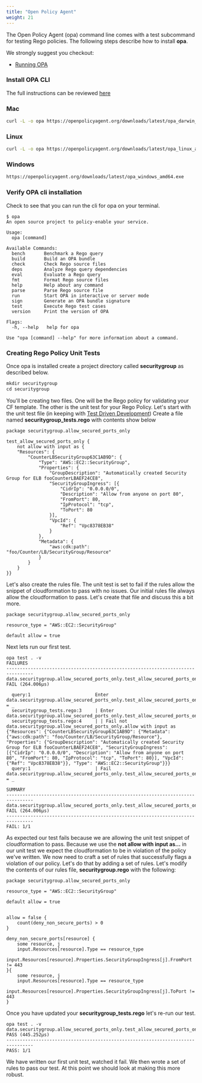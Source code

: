 ```yaml
---
title: "Open Policy Agent"
weight: 21
---
```


The Open Policy Agent (opa) command line comes with a test subcommand for testing Rego policies. The following steps describe how to install **opa**. </br>

We strongly suggest you checkout: 
* [Running OPA](https://www.openpolicyagent.org/docs/latest/#running-opa)


### Install OPA CLI

The full instructions can be reviewed [here](https://www.openpolicyagent.org/docs/latest/#running-opa)

### Mac
```bash
curl -L -o opa https://openpolicyagent.org/downloads/latest/opa_darwin_amd64
```

### Linux
```bash
curl -L -o opa https://openpolicyagent.org/downloads/latest/opa_linux_amd64
```

### Windows
```bash
https://openpolicyagent.org/downloads/latest/opa_windows_amd64.exe
```

### Verify OPA cli installation
Check to see that you can run the cli for opa on your terminal.

```
$ opa
An open source project to policy-enable your service.

Usage:
  opa [command]

Available Commands:
  bench       Benchmark a Rego query
  build       Build an OPA bundle
  check       Check Rego source files
  deps        Analyze Rego query dependencies
  eval        Evaluate a Rego query
  fmt         Format Rego source files
  help        Help about any command
  parse       Parse Rego source file
  run         Start OPA in interactive or server mode
  sign        Generate an OPA bundle signature
  test        Execute Rego test cases
  version     Print the version of OPA

Flags:
  -h, --help   help for opa

Use "opa [command] --help" for more information about a command.
```


### Creating Rego Policy Unit Tests

Once opa is installed create a project directory called **securitygroup** as described below.

```markdown
mkdir securitygroup
cd securitygroup
```

You'll be creating two files. One will be the Rego policy for validating your CF template. The other is the unit test for your Rego Policy. Let's start with the unit test file (in keeping with [Test Driven Development](https://en.wikipedia.org/wiki/Test-driven_development)) Create a file named **securitygroup_tests.rego** with contents show below

```
package securitygroup.allow_secured_ports_only

test_allow_secured_ports_only {
    not allow with input as {
    "Resources": {
        "CounterLBSecurityGroup63C1AB9D": {
            "Type": "AWS::EC2::SecurityGroup",
            "Properties": {
                "GroupDescription": "Automatically created Security Group for ELB fooCounterLBAEF24CE8",
                "SecurityGroupIngress": [{
                    "CidrIp": "0.0.0.0/0",
                    "Description": "Allow from anyone on port 80",
                    "FromPort": 80,
                    "IpProtocol": "tcp",
                    "ToPort": 80
                }],
                "VpcId": {
                    "Ref": "Vpc8378EB38"
                }
            },
            "Metadata": {
                "aws:cdk:path": "foo/Counter/LB/SecurityGroup/Resource"
            }
        }
    }
}}
```

Let's also create the rules file. The unit test is set to fail if the rules allow the snippet of cloudformation to pass with no issues. Our initial rules file always allow the cloudformation to pass. Let's create that file and discuss this a bit more.

```
package securitygroup.allow_secured_ports_only

resource_type = "AWS::EC2::SecurityGroup"

default allow = true

```

Next lets run our first test.

```
opa test . -v
FAILURES
--------------------------------------------------------------------------------
data.securitygroup.allow_secured_ports_only.test_allow_secured_ports_only: FAIL (264.006µs)

  query:1                        Enter data.securitygroup.allow_secured_ports_only.test_allow_secured_ports_only = _
  securitygroup_tests.rego:3     | Enter data.securitygroup.allow_secured_ports_only.test_allow_secured_ports_only
  securitygroup_tests.rego:4     | | Fail not data.securitygroup.allow_secured_ports_only.allow with input as {"Resources": {"CounterLBSecurityGroup63C1AB9D": {"Metadata": {"aws:cdk:path": "foo/Counter/LB/SecurityGroup/Resource"}, "Properties": {"GroupDescription": "Automatically created Security Group for ELB fooCounterLBAEF24CE8", "SecurityGroupIngress": [{"CidrIp": "0.0.0.0/0", "Description": "Allow from anyone on port 80", "FromPort": 80, "IpProtocol": "tcp", "ToPort": 80}], "VpcId": {"Ref": "Vpc8378EB38"}}, "Type": "AWS::EC2::SecurityGroup"}}}
  query:1                        | Fail data.securitygroup.allow_secured_ports_only.test_allow_secured_ports_only = _

SUMMARY
--------------------------------------------------------------------------------
data.securitygroup.allow_secured_ports_only.test_allow_secured_ports_only: FAIL (264.006µs)
--------------------------------------------------------------------------------
FAIL: 1/1
```

As expected our test fails because we are allowing the unit test snippet of cloudformation to pass. Because we use the **not allow with input as...** in our unit test we expect the cloudformation to be in violation of the policy we've written. We now need to craft a set of rules that successfully flags a violation of our policy. Let's do that by adding a set of rules. Let's modify the contents of our rules file, **securitygroup.rego** with the following:

```
package securitygroup.allow_secured_ports_only

resource_type = "AWS::EC2::SecurityGroup"

default allow = true


allow = false {
    count(deny_non_secure_ports) > 0
}

deny_non_secure_ports[resource] {
    some resource, j
    input.Resources[resource].Type == resource_type
    input.Resources[resource].Properties.SecurityGroupIngress[j].FromPort != 443
}{
    some resource, j
    input.Resources[resource].Type == resource_type
    input.Resources[resource].Properties.SecurityGroupIngress[j].ToPort != 443
}
```

Once you have updated your **securitygroup_tests.rego** let's re-run our test.

```
opa test . -v
data.securitygroup.allow_secured_ports_only.test_allow_secured_ports_only: PASS (445.252µs)
--------------------------------------------------------------------------------
PASS: 1/1
```

We have written our first unit test, watched it fail. We then wrote a set of rules to pass our test. At this point we should look at making this more robust. 
